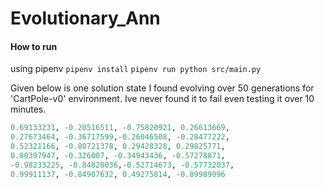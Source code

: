 # Evolutionary_Ann


#### How to run
using pipenv
`pipenv install`
`pipenv run python src/main.py`

Given below is one solution state I found evolving over 50 generations for 'CartPole-v0' environment. 
Ive never found it to fail even testing it over 10 minutes.
```python
0.69133231, -0.20516511, -0.75820921, 0.26613669, 
0.27673464, -0.36717599,-0.26046508, -0.28477222, 
0.52321166, -0.80721378, 0.29428328, 0.29825771, 
0.80397947, -0.326007, -0.34943436, -0.57278871, 
-0.98233225, -0.84820036,-0.52714673, -0.57732037, 
0.99911137, -0.84907632, 0.49275814, -0.89989096
```
